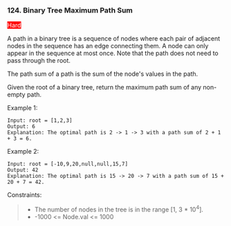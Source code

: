<h3>124. Binary Tree Maximum Path Sum</h3>

<span style="background-color:red; color:white">Hard</span>

A path in a binary tree is a sequence of nodes where each pair of adjacent nodes in the sequence has an edge connecting
them. A node can only appear in the sequence at most once. Note that the path does not need to pass through the root.

The path sum of a path is the sum of the node's values in the path.

Given the root of a binary tree, return the maximum path sum of any non-empty path.


Example 1:

    Input: root = [1,2,3]
    Output: 6
    Explanation: The optimal path is 2 -> 1 -> 3 with a path sum of 2 + 1 + 3 = 6.

Example 2:

    Input: root = [-10,9,20,null,null,15,7]
    Output: 42
    Explanation: The optimal path is 15 -> 20 -> 7 with a path sum of 15 + 20 + 7 = 42.


Constraints:

> - The number of nodes in the tree is in the range [1, 3 * 10<sup>4</sup>].
> - -1000 <= Node.val <= 1000
